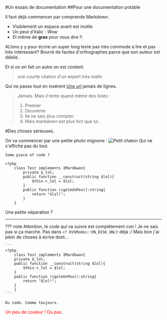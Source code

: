 #Un essais de documentation
##Pour une documentation potable

Il faut déjà commencer par comprende Markdown.

*   Visiblement un espace avant est inutile
*   Un peut d'italic : _Wow_
*   Et même de **gras** pour vous dire !!

ALlons y y pour écrire un super long texte pas très commode à lire et pas très intéressant? Bourré de fautes d'orthographes parce que son 
auteur est débile.

Et si on en fait un autre on est content.

> une courte citation
> d'un expert très malin
 
Qui ne passe tout en insérent [Une url](http://google.com) jamais de lignes.

>
>Jamais.
>Mais il tente quand même des listes : 
> 1. Premier
> 2. Deuxieme
> 5. Ile ne sais plus compter.
> 3. Mais markdown est plus fort que lui.

#Des choses sérieuses.

On va commencer par une petite photo mignone : ![Petit chaton](https://media.koreus.com/201701/chat-tete-bicolore.jpg)
Qui ne s'affiche pas du tout.

`Some piece of code ? `

```
<?php
    class Test implements IMardkwon{
        private $_lol;
        public function __construct(string $lol){
            $this->_lol = $lol;
        }
        public function rigoleUnPeu():string{
            return "$lol!";
        }
    }
```

Une petite séparation ? 

----------------------

??? note
	Attention, le code qui va suivre est complétement con !
	Je ne sais pas si ça marche. Pas dans `<? KVSModes::ON_DISK_ONLY` déjà :/
	Mais bon j'ai plein de choses à écrire dont...
	
	```
	<?php
	    class Test implements IMardkwon{
		private $_lol;
		public function __construct(string $lol){
		    $this->_lol = $lol;
		}
		public function rigoleUnPeu():string{
		    return "$lol!";
		}
	    }
	```

	Du code. Comme toujours.
		

<span style="color:red">Un peu de couleur ! Ou pas.</span>